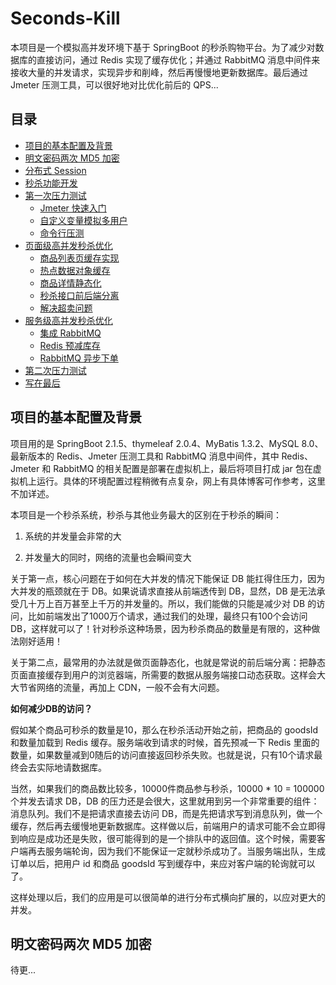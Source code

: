 # Seconds-Kill

本项目是一个模拟高并发环境下基于 SpringBoot 的秒杀购物平台。为了减少对数据库的直接访问，通过 Redis 实现了缓存优化；并通过 RabbitMQ 消息中间件来接收大量的并发请求，实现异步和削峰，然后再慢慢地更新数据库。最后通过 Jmeter 压测工具，可以很好地对比优化前后的 QPS...

## 目录

- [项目的基本配置及背景](#项目的基本配置及背景)
- [明文密码两次 MD5 加密](#明文密码两次-MD5-加密)
- [分布式 Session](#分布式-Session)
- [秒杀功能开发](#秒杀功能开发)
- [第一次压力测试](#第一次压力测试)
	- [Jmeter 快速入门](#Jmeter-快速入门)
	- [自定义变量模拟多用户](#自定义变量模拟多用户) 
	- [命令行压测](#命令行压测)
- [页面级高并发秒杀优化](#页面级高并发秒杀优化)
	- [商品列表页缓存实现](#商品列表页缓存实现) 
	- [热点数据对象缓存](#热点数据对象缓存)
	- [商品详情静态化](#商品详情静态化)
	- [秒杀接口前后端分离](#秒杀接口前后端分离)
	- [解决超卖问题](#解决超卖问题)
- [服务级高并发秒杀优化](#服务级高并发秒杀优化)
	- [集成 RabbitMQ](#集成-RabbitMQ)
	- [Redis 预减库存](#Redis-预减库存)
	- [RabbitMQ 异步下单](#RabbitMQ-异步下单)
- [第二次压力测试](#第二次压力测试)
- [写在最后](#写在最后)

## 项目的基本配置及背景

项目用的是 SpringBoot 2.1.5、thymeleaf 2.0.4、MyBatis 1.3.2、MySQL 8.0、最新版本的 Redis、Jmeter 压测工具和 RabbitMQ 消息中间件，其中 Redis、Jmeter 和 RabbitMQ 的相关配置是部署在虚拟机上，最后将项目打成 jar 包在虚拟机上运行。具体的环境配置过程稍微有点复杂，网上有具体博客可作参考，这里不加详述。

本项目是一个秒杀系统，秒杀与其他业务最大的区别在于秒杀的瞬间：

1. 系统的并发量会非常的大

2. 并发量大的同时，网络的流量也会瞬间变大

关于第一点，核心问题在于如何在大并发的情况下能保证 DB 能扛得住压力，因为大并发的瓶颈就在于 DB。如果说请求直接从前端透传到 DB，显然，DB 是无法承受几十万上百万甚至上千万的并发量的。所以，我们能做的只能是减少对 DB 的访问，比如前端发出了1000万个请求，通过我们的处理，最终只有100个会访问 DB，这样就可以了！针对秒杀这种场景，因为秒杀商品的数量是有限的，这种做法刚好适用！

关于第二点，最常用的办法就是做页面静态化，也就是常说的前后端分离：把静态页面直接缓存到用户的浏览器端，所需要的数据从服务端接口动态获取。这样会大大节省网络的流量，再加上 CDN，一般不会有大问题。

**如何减少DB的访问？**

假如某个商品可秒杀的数量是10，那么在秒杀活动开始之前，把商品的 goodsId 和数量加载到 Redis 缓存。服务端收到请求的时候，首先预减一下 Redis 里面的数量，如果数量减到0随后的访问直接返回秒杀失败。也就是说，只有10个请求最终会去实际地请数据库。

当然，如果我们的商品数比较多，10000件商品参与秒杀，10000 * 10 = 100000个并发去请求 DB，DB 的压力还是会很大，这里就用到另一个非常重要的组件：消息队列。我们不是把请求直接去访问 DB，而是先把请求写到消息队列，做一个缓存，然后再去缓慢地更新数据库。这样做以后，前端用户的请求可能不会立即得到响应是成功还是失败，很可能得到的是一个排队中的返回值。这个时候，需要客户端再去服务端轮询，因为我们不能保证一定就秒杀成功了。当服务端出队，生成订单以后，把用户 id 和商品 goodsId 写到缓存中，来应对客户端的轮询就可以了。

这样处理以后，我们的应用是可以很简单的进行分布式横向扩展的，以应对更大的并发。

## 明文密码两次 MD5 加密

待更...
